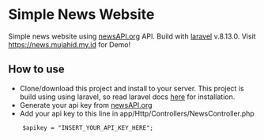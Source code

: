 # Simple News Website

Simple news website using [newsAPI.org](https://newsapi.org/) API. Build with [laravel](https://laravel.com) v.8.13.0. Visit https://news.mujahid.my.id for Demo!

## How to use

- Clone/download this project and install to your server. This project is build using using laravel, so read laravel docs [here](https://laravel.com/docs/8.x/installation) for installation.
- Generate your api key from [newsAPI.org](https://newsapi.org/)
- Add your api key to this line in app/Http/Controllers/NewsController.php
```
    $apikey = "INSERT_YOUR_API_KEY_HERE";
```
